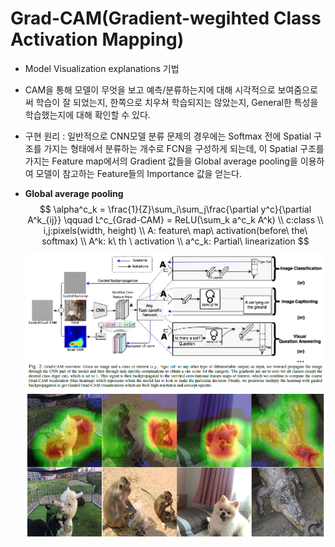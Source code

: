 <script type="text/javascript" async
  src="https://cdn.mathjax.org/mathjax/latest/MathJax.js?config=TeX-MML-AM_CHTML">
</script>

# Grad-CAM(Gradient-wegihted Class Activation Mapping)
 - Model Visualization explanations 기법
 - CAM을 통해 모델이 무엇을 보고 예측/분류하는지에 대해 시각적으로 보여줌으로써 학습이 잘 되었는지, 한쪽으로 치우쳐 학습되지는 않았는지, General한 특성을 학습했는지에 대해 확인할 수 있다.

 - 구현 원리
  : 일반적으로 CNN모델 분류 문제의 경우에는 Softmax 전에 Spatial 구조를 가지는 형태에서 분류하는 개수로 FCN을 구성하게 되는데, 이 Spatial 구조를 가지는 Feature map에서의 Gradient 값들을 Global average pooling을 이용하여 모델이 참고하는 Feature들의 Importance 값을 얻는다.

- **Global average pooling**
  $$ \alpha^c_k = \frac{1}{Z}\sum_i\sum_j\frac{\partial y^c}{\partial A^k_{ij}} \qquad
  L^c_{Grad-CAM} = ReLU(\sum_k a^c_k A^k)  \\
c:class \\ i,j:pixels(width, height)  \\
A: feature\ map\  activation(before\ the\ softmax) \\ A^k: k\ th \ activation
\\ a^c_k: Partial\ linearization  $$
![grad-cam](/assets/grad-cam.PNG)![grad-](/assets/grad-.PNG)
